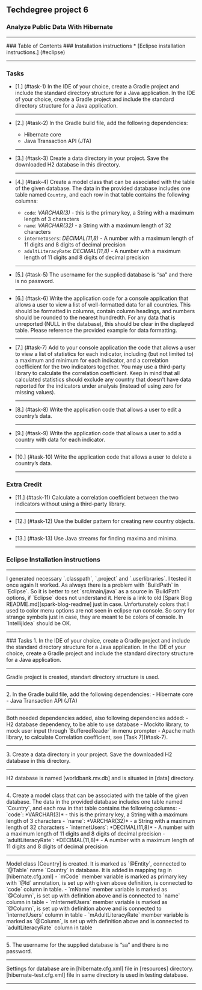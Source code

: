 ## Techdegree project 6
### Analyze Public Data With Hibernate
<hr>
### Table of Contents
### Installation instructions
* [Eclipse installation instructions.] (#eclipse)
<hr>

### Tasks
* [1.] (#task-1) 
    In the IDE of your choice, create a Gradle project and include the 
    standard directory structure for a Java application. In the IDE 
    of your choice, create a Gradle project and include the standard 
    directory structure for a Java application.
    <hr>
* [2.] (#task-2) 
    In the Gradle build file, add the following 
    dependencies:
    - Hibernate core
    - Java Transaction API (JTA)
    <hr>
* [3.] (#task-3)
    Create a data directory in your project. Save the downloaded 
    H2 database in this directory.
    <hr>
* [4.] (#task-4)
    Create a model class that can be associated with the table of 
    the given database. The data in the provided database includes 
    one table named `Country`, and each row in that table contains 
    the following columns:
    - `code`: *VARCHAR(3)* - this is the primary key, a String with a 
        maximum length of 3 characters
    - `name`: *VARCHAR(32)* - a String with a maximum length of 32 
        characters
    - `internetUsers`: *DECIMAL(11,8)* - A number with a maximum 
        length of 11 digits and 8 digits of decimal precision
    - `adultLiteracyRate`: *DECIMAL(11,8)* - A number with a 
        maximum length of 11 digits and 8 digits of decimal 
        precision

    <hr>
* [5.] (#task-5)
    The username for the supplied database is “sa” and there is no 
    password.
    <hr>
* [6.] (#task-6)
    Write the application code for a console application that 
    allows a user to view a list of well-formatted data for 
    all countries. This should be formatted in columns, contain 
    column headings, and numbers should be rounded to the nearest 
    hundredth. For any data that is unreported 
    (NULL in the database), this should be clear in the displayed 
    table. Please reference the provided example for data 
    formatting.
    <hr>
* [7.] (#task-7) 
    Add to your console application the code that allows a user to 
    view a list of statistics for each indicator, including (but 
    not limited to) a maximum and minimum for each indicator, and 
    a correlation coefficient for the two indicators together. 
    You may use a third-party library to calculate the correlation 
    coefficient. Keep in mind that all calculated statistics 
    should exclude any country that doesn’t have data reported for 
    the indicators under analysis (instead of using zero for 
    missing values).
    <hr>
* [8.] (#task-8) 
    Write the application code that allows a user to edit a 
    country’s data.
    <hr>
* [9.] (#task-9) 
    Write the application code that allows a user to add a 
    country with data for each indicator.
    <hr>
* [10.] (#task-10) 
    Write the application code that allows a user to delete a 
    country’s data.
    <hr>

### Extra Credit
* [11.] (#task-11) 
    Calculate a correlation coefficient between the two 
    indicators without using a third-party library.
    <hr>
* [12.] (#task-12) 
    Use the builder pattern for creating new country objects.
    <hr>
* [13.] (#task-13) 
    Use Java streams for finding maxima and minima.
    <hr>

<!--Links-->
<!--External URLs-->
[spark-blog-readme]: 
    https://github.com/nikiforov-alexander/pt4-spark-blog#eclipse "Spark Blog README"
<!--Dirs-->
[data]: data "data"
[resources]: 
    src/main/resources "src/main/resources" 
<!--Files-->
[worldbank.mv.db]: data/worldbank.mv.db "data/worldbank.mv.db"
[hibernate.cfg.xml]: 
    src/main/resources/hibernate.cfg.xml "src/main/resources/hibernate.cfg.xml"
[hibernate-test.cfg.xml]: 
    src/main/resources/hibernate-test.cfg.xml "src/main/resources/hibernate-test.cfg.xml"
<!--Classes-->
[Country]: 
    src/main/java/com/techdegree/hibernate/model/Country.java "src/main/java/com/techdegree/hibernate/model/Country.java"

### Eclipse Installation instructions
<hr> <a id="eclipse"></a>
    I generated necessary `.classpath`, `.project` and 
    `.userlibraries`. I tested it once again
    It worked. As always there is a problem with `BuildPath` in 
    `Eclipse`.
    So it is better to set `src/main/java` as a source in `BuildPath`
    options, if `Eclipse` does not understand it. Here is a link to old
    [Spark Blog README.md][spark-blog-readme] just in case. 
    Unfortunately colors that I used to color menu options are
    not seen in eclipse run console. So sorry for strange symbols
    just in case, they are meant to be colors of console. In
    `IntellijIdea` should be OK.
<hr>
### Tasks
1. <a id="task-1"></a>
    In the IDE of your choice, create a Gradle project and include the 
    standard directory structure for a Java application. In the IDE 
    of your choice, create a Gradle project and include the standard 
    directory structure for a Java application.
    <hr>
    Gradle project is created, standart directory structure is 
    used.
<hr>
2. <a id="task-2"></a>
    In the Gradle build file, add the following 
    dependencies:
    - Hibernate core
    - Java Transaction API (JTA)
    <hr>
    Both needed dependencies added, also following dependencies 
    added:
    - H2 database dependency, to be able to use database
    - Mockito library, to mock user input through `BufferedReader` 
        in menu prompter
    - Apache math library, to calculate Correlation coefficient,
        see [Task 7](#task-7).

<hr>
3. <a id="task-3"></a>
    Create a data directory in your project. Save the downloaded 
    H2 database in this directory.
    <hr>
    H2 database is named [worldbank.mv.db] and is situated in 
    [data] directory.
<hr>
4. <a id="task-4"></a>
    Create a model class that can be associated with the table of 
    the given database. The data in the provided database includes 
    one table named `Country`, and each row in that table contains 
    the following columns:
    - `code`: *VARCHAR(3)* - this is the primary key, a String with a 
        maximum length of 3 characters
    - `name`: *VARCHAR(32)* - a String with a maximum length of 32 
        characters
    - `internetUsers`: *DECIMAL(11,8)* - A number with a maximum 
        length of 11 digits and 8 digits of decimal precision
    - `adultLiteracyRate`: *DECIMAL(11,8)* - A number with a 
        maximum length of 11 digits and 8 digits of decimal 
        precision
    <hr>
    Model class [Country] is created. It is marked as `@Entity`,
    connected to `@Table` name `Country` in database. It is 
    added in mapping tag in [hibernate.cfg.xml] 
    - `mCode` member variable is marked as primary key with `@Id` 
        annotation, is set up with given above definition,
        is connected to `code` column in table.
    - `mName` member variable is marked as `@Column`, is set up
        with definition above and is
        connected to `name` column in table 
    - `mInternetUsers` member variable is marked as `@Column`, is
        set up with definition above and 
        is connected to `internetUsers` column in table 
    - `mAdultLiteracyRate` member variable is marked as `@Column`, is
        set up with definition above and 
        is connected to `adultLiteracyRate` column in table 
<hr>
5. <a id="task-5"></a>
    The username for the supplied database is “sa” and there is no 
    password.
    <hr>
    Settings for database are in [hibernate.cfg.xml] file in
    [resources] directory.
    [hibernate-test.cfg.xml] file in same directory is used in 
    testing database.
<hr>
